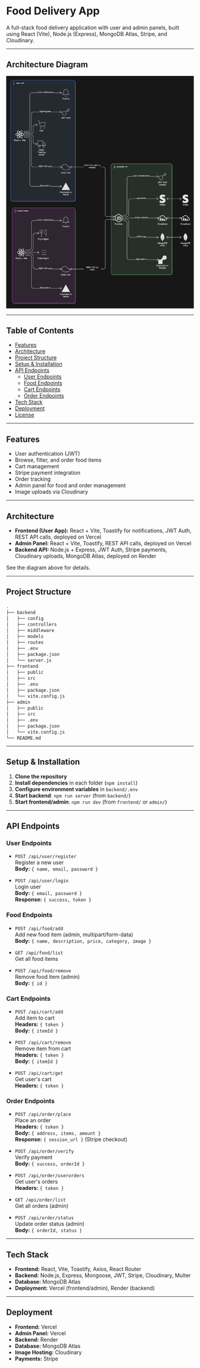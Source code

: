 # Food Delivery App

A full-stack food delivery application with user and admin panels, built using React (Vite), Node.js (Express), MongoDB Atlas, Stripe, and Cloudinary.

---

## Architecture Diagram

![Architecture Diagram](frontend/public/screenshot-for-readme.png)

---

## Table of Contents

- [Features](#features)
- [Architecture](#architecture)
- [Project Structure](#project-structure)
- [Setup & Installation](#setup--installation)
- [API Endpoints](#api-endpoints)
  - [User Endpoints](#user-endpoints)
  - [Food Endpoints](#food-endpoints)
  - [Cart Endpoints](#cart-endpoints)
  - [Order Endpoints](#order-endpoints)
- [Tech Stack](#tech-stack)
- [Deployment](#deployment)
- [License](#license)

---

## Features

- User authentication (JWT)
- Browse, filter, and order food items
- Cart management
- Stripe payment integration
- Order tracking
- Admin panel for food and order management
- Image uploads via Cloudinary

---

## Architecture

- **Frontend (User App):** React + Vite, Toastify for notifications, JWT Auth, REST API calls, deployed on Vercel
- **Admin Panel:** React + Vite, Toastify, REST API calls, deployed on Vercel
- **Backend API:** Node.js + Express, JWT Auth, Stripe payments, Cloudinary uploads, MongoDB Atlas, deployed on Render

See the diagram above for details.

---

## Project Structure

```
.
├── backend
│   ├── config
│   ├── controllers
│   ├── middleware
│   ├── models
│   ├── routes
│   ├── .env
│   ├── package.json
│   └── server.js
├── frontend
│   ├── public
│   ├── src
│   ├── .env
│   ├── package.json
│   └── vite.config.js
├── admin
│   ├── public
│   ├── src
│   ├── .env
│   ├── package.json
│   └── vite.config.js
└── README.md
```

---

## Setup & Installation

1. **Clone the repository**
2. **Install dependencies** in each folder (`npm install`)
3. **Configure environment variables** in `backend/.env`
4. **Start backend**: `npm run server` (from `backend/`)
5. **Start frontend/admin**: `npm run dev` (from `frontend/` or `admin/`)

---

## API Endpoints

### User Endpoints

- `POST /api/user/register`  
  Register a new user  
  **Body:** `{ name, email, password }`

- `POST /api/user/login`  
  Login user  
  **Body:** `{ email, password }`  
  **Response:** `{ success, token }`

### Food Endpoints

- `POST /api/food/add`  
  Add new food item (admin, multipart/form-data)  
  **Body:** `{ name, description, price, category, image }`

- `GET /api/food/list`  
  Get all food items

- `POST /api/food/remove`  
  Remove food item (admin)  
  **Body:** `{ id }`

### Cart Endpoints

- `POST /api/cart/add`  
  Add item to cart  
  **Headers:** `{ token }`  
  **Body:** `{ itemId }`

- `POST /api/cart/remove`  
  Remove item from cart  
  **Headers:** `{ token }`  
  **Body:** `{ itemId }`

- `POST /api/cart/get`  
  Get user's cart  
  **Headers:** `{ token }`

### Order Endpoints

- `POST /api/order/place`  
  Place an order  
  **Headers:** `{ token }`  
  **Body:** `{ address, items, amount }`  
  **Response:** `{ session_url }` (Stripe checkout)

- `POST /api/order/verify`  
  Verify payment  
  **Body:** `{ success, orderId }`

- `POST /api/order/userorders`  
  Get user's orders  
  **Headers:** `{ token }`

- `GET /api/order/list`  
  Get all orders (admin)

- `POST /api/order/status`  
  Update order status (admin)  
  **Body:** `{ orderId, status }`

---

## Tech Stack

- **Frontend:** React, Vite, Toastify, Axios, React Router
- **Backend:** Node.js, Express, Mongoose, JWT, Stripe, Cloudinary, Multer
- **Database:** MongoDB Atlas
- **Deployment:** Vercel (frontend/admin), Render (backend)

---

## Deployment

- **Frontend:** Vercel
- **Admin Panel:** Vercel
- **Backend:** Render
- **Database:** MongoDB Atlas
- **Image Hosting:** Cloudinary
- **Payments:** Stripe
